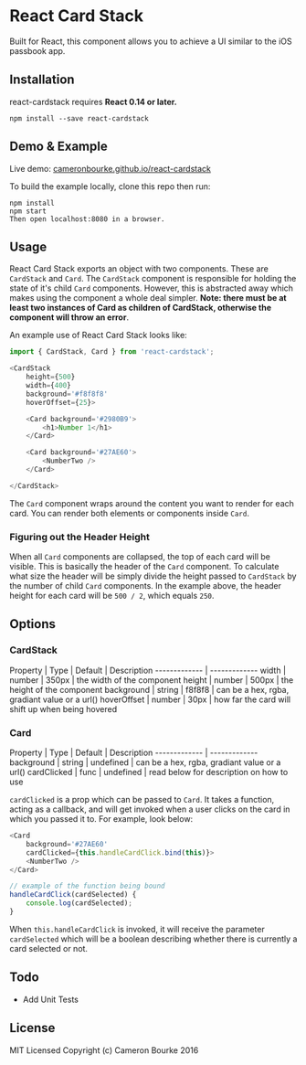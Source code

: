 React Card Stack
=========================

Built for React, this component allows you to achieve a UI similar to the iOS passbook app.

## Installation

react-cardstack requires **React 0.14 or later.**

```
npm install --save react-cardstack
```

## Demo & Example

Live demo: [cameronbourke.github.io/react-cardstack](cameronbourke.github.io/react-cardstack)

To build the example locally, clone this repo then run:

```
npm install
npm start
Then open localhost:8080 in a browser.
```

## Usage

React Card Stack exports an object with two components. These are `CardStack` and `Card`. The `CardStack` component is responsible for holding the state of it's child `Card` components. However, this is abstracted away which makes using the component a whole deal simpler. **Note: there must be at least two instances of Card as children of CardStack, otherwise the component will throw an error**.

An example use of React Card Stack looks like:

```js
import { CardStack, Card } from 'react-cardstack';

<CardStack
	height={500}
	width={400}
	background='#f8f8f8'
	hoverOffset={25}>

	<Card background='#2980B9'>
		<h1>Number 1</h1>
	</Card>

	<Card background='#27AE60'>
		<NumberTwo />
	</Card>

</CardStack>
```

The `Card` component wraps around the content you want to render for each card. You can render both elements or components inside `Card`.

### Figuring out the Header Height

When all `Card` components are collapsed, the top of each card will be visible. This is basically the header of the `Card` component. To calculate what size the header will be simply divide the height passed to `CardStack` by the number of child `Card` components. In the example above, the header height for each card will be `500 / 2`, which equals `250`.

## Options

### CardStack

Property  | Type | Default | Description
------------- | -------------
width       | number | 350px  | the width of the component
height      | number | 500px  | the height of the component
background  | string | f8f8f8 | can be a hex, rgba, gradiant value or a url()
hoverOffset | number | 30px   | how far the card will shift up when being hovered

### Card

Property  | Type | Default | Description
------------- | -------------
background  | string | undefined | can be a hex, rgba, gradiant value or a url()
cardClicked | func   | undefined | read below for description on how to use

`cardClicked` is a prop which can be passed to `Card`. It takes a function, acting as a callback, and will get invoked when a user clicks on the card in which you passed it to. For example, look below:

```js
<Card
	background='#27AE60'
	cardClicked={this.handleCardClick.bind(this)}>
	<NumberTwo />
</Card>

// example of the function being bound
handleCardClick(cardSelected) {
	console.log(cardSelected);
}
```

When `this.handleCardClick` is invoked, it will receive the parameter `cardSelected` which will be a boolean describing whether there is currently a card selected or not.

## Todo

- Add Unit Tests

## License

MIT Licensed Copyright (c) Cameron Bourke 2016
